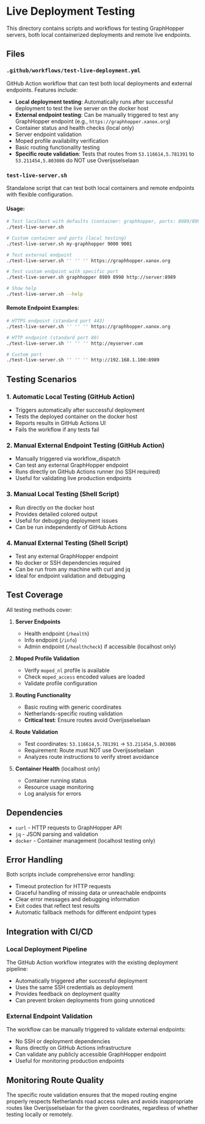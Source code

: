 # Live Deployment Testing

This directory contains scripts and workflows for testing GraphHopper servers, both local containerized deployments and remote live endpoints.

## Files

### `.github/workflows/test-live-deployment.yml`
GitHub Action workflow that can test both local deployments and external endpoints. Features include:

- **Local deployment testing**: Automatically runs after successful deployment to test the live server on the docker host
- **External endpoint testing**: Can be manually triggered to test any GraphHopper endpoint (e.g., `https://graphhopper.xanox.org`)
- Container status and health checks (local only)
- Server endpoint validation
- Moped profile availability verification
- Basic routing functionality testing
- **Specific route validation**: Tests that routes from `53.116614,5.781391` to `53.211454,5.803086` do NOT use Overijsselselaan

### `test-live-server.sh`
Standalone script that can test both local containers and remote endpoints with flexible configuration.

#### Usage:
```bash
# Test localhost with defaults (container: graphhopper, ports: 8989/8990)
./test-live-server.sh

# Custom container and ports (local testing)
./test-live-server.sh my-graphhopper 9000 9001

# Test external endpoint
./test-live-server.sh '' '' '' https://graphhopper.xanox.org

# Test custom endpoint with specific port
./test-live-server.sh graphhopper 8989 8990 http://server:8989

# Show help
./test-live-server.sh --help
```

#### Remote Endpoint Examples:
```bash
# HTTPS endpoint (standard port 443)
./test-live-server.sh '' '' '' https://graphhopper.xanox.org

# HTTP endpoint (standard port 80)
./test-live-server.sh '' '' '' http://myserver.com

# Custom port
./test-live-server.sh '' '' '' http://192.168.1.100:8989
```

## Testing Scenarios

### 1. Automatic Local Testing (GitHub Action)
- Triggers automatically after successful deployment
- Tests the deployed container on the docker host
- Reports results in GitHub Actions UI
- Fails the workflow if any tests fail

### 2. Manual External Endpoint Testing (GitHub Action)
- Manually triggered via workflow_dispatch
- Can test any external GraphHopper endpoint
- Runs directly on GitHub Actions runner (no SSH required)
- Useful for validating live production endpoints

### 3. Manual Local Testing (Shell Script)
- Run directly on the docker host
- Provides detailed colored output
- Useful for debugging deployment issues
- Can be run independently of GitHub Actions

### 4. Manual External Testing (Shell Script)
- Test any external GraphHopper endpoint
- No docker or SSH dependencies required
- Can be run from any machine with curl and jq
- Ideal for endpoint validation and debugging

## Test Coverage

All testing methods cover:

1. **Server Endpoints**
   - Health endpoint (`/health`)
   - Info endpoint (`/info`)
   - Admin endpoint (`/healthcheck`) if accessible (localhost only)

2. **Moped Profile Validation**
   - Verify `moped_nl` profile is available
   - Check `moped_access` encoded values are loaded
   - Validate profile configuration

3. **Routing Functionality**
   - Basic routing with generic coordinates
   - Netherlands-specific routing validation
   - **Critical test**: Ensure routes avoid Overijsselselaan

4. **Route Validation**
   - Test coordinates: `53.116614,5.781391` → `53.211454,5.803086`
   - Requirement: Route must NOT use Overijsselselaan
   - Analyzes route instructions to verify street avoidance

5. **Container Health** (localhost only)
   - Container running status
   - Resource usage monitoring
   - Log analysis for errors

## Dependencies

- `curl` - HTTP requests to GraphHopper API
- `jq` - JSON parsing and validation
- `docker` - Container management (localhost testing only)

## Error Handling

Both scripts include comprehensive error handling:
- Timeout protection for HTTP requests
- Graceful handling of missing data or unreachable endpoints
- Clear error messages and debugging information
- Exit codes that reflect test results
- Automatic fallback methods for different endpoint types

## Integration with CI/CD

### Local Deployment Pipeline
The GitHub Action workflow integrates with the existing deployment pipeline:
- Automatically triggered after successful deployment
- Uses the same SSH credentials as deployment
- Provides feedback on deployment quality
- Can prevent broken deployments from going unnoticed

### External Endpoint Validation
The workflow can be manually triggered to validate external endpoints:
- No SSH or deployment dependencies
- Runs directly on GitHub Actions infrastructure
- Can validate any publicly accessible GraphHopper endpoint
- Useful for monitoring production endpoints

## Monitoring Route Quality

The specific route validation ensures that the moped routing engine properly respects Netherlands road access rules and avoids inappropriate routes like Overijsselselaan for the given coordinates, regardless of whether testing locally or remotely.